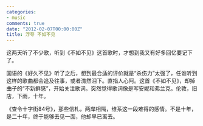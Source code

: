 ```yaml
---
categories:
- music
comments: true
date: "2012-02-07T00:00:00Z"
title: 浮夸 不如不见
---
```

这两天听了不少歌，听到《不如不见》这首歌时，才想到我又有好多回忆要记下了。

国语的《好久不见》听了之后，想到最合适的评价就是“杀伤力”太强了，任谁听到这样的歌曲都会追及往事，或者潸然泪下。直指人心阿。这首《不如不见》，却掉曲子的“不新鲜感”，开始关注歌词。突然觉得歌词像是写安妮和弗兰克。伦敦，旧店，下雨，十年。

《查令十字街84号》，那些信札，两岸相隔，维系这一段难得的感情。不是十年，是二十年，终于能够去见一面，他却早已离去。
